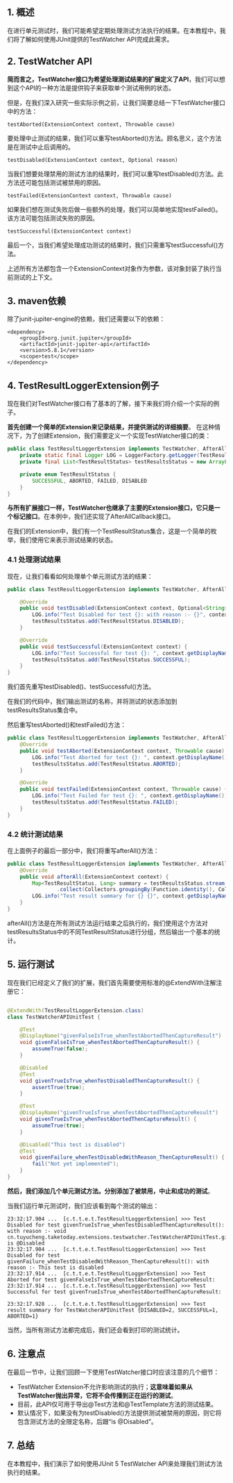 ## 1. 概述

在进行单元测试时，我们可能希望定期处理测试方法执行的结果。在本教程中，我们将了解如何使用JUnit提供的TestWatcher API完成此需求。

## 2. TestWatcher API

**简而言之，TestWatcher接口为希望处理测试结果的扩展定义了API**，我们可以想到这个API的一种方法是提供钩子来获取单个测试用例的状态。

但是，在我们深入研究一些实际示例之前，让我们简要总结一下TestWatcher接口中的方法：

```
testAborted(ExtensionContext context, Throwable cause)
```

要处理中止测试的结果，我们可以重写testAborted()方法。顾名思义，这个方法是在测试中止后调用的。

```
testDisabled(ExtensionContext context, Optional reason)
```

当我们想要处理禁用的测试方法的结果时，我们可以重写testDisabled()方法。此方法还可能包括测试被禁用的原因。

```
testFailed(ExtensionContext context, Throwable cause)
```

如果我们想在测试失败后做一些额外的处理，我们可以简单地实现testFailed()。该方法可能包括测试失败的原因。

```
testSuccessful(ExtensionContext context)
```

最后一个，当我们希望处理成功测试的结果时，我们只需重写testSuccessful()方法。

上述所有方法都包含一个ExtensionContext对象作为参数，该对象封装了执行当前测试的上下文。

## 3. maven依赖

除了junit-jupiter-engine的依赖，我们还需要以下的依赖：

```
<dependency>
    <groupId>org.junit.jupiter</groupId>
    <artifactId>junit-jupiter-api</artifactId>
    <version>5.8.1</version>
    <scope>test</scope>
</dependency>
```

## 4. TestResultLoggerExtension例子

现在我们对TestWatcher接口有了基本的了解，接下来我们将介绍一个实际的例子。

**首先创建一个简单的Extension来记录结果，并提供测试的详细摘要**。
在这种情况下，为了创建Extension，我们需要定义一个实现TestWatcher接口的类：

```java
public class TestResultLoggerExtension implements TestWatcher, AfterAllCallback {
    private static final Logger LOG = LoggerFactory.getLogger(TestResultLoggerExtension.class);
    private final List<TestResultStatus> testResultsStatus = new ArrayList<>();

    private enum TestResultStatus {
        SUCCESSFUL, ABORTED, FAILED, DISABLED
    }
}
```

**与所有扩展接口一样，TestWatcher也继承了主要的Extension接口，它只是一个标记接口**。在本例中，我们还实现了AfterAllCallback接口。

在我们的Extension中，我们有一个TestResultStatus集合，这是一个简单的枚举，我们使用它来表示测试结果的状态。

### 4.1 处理测试结果

现在，让我们看看如何处理单个单元测试方法的结果：

```java
public class TestResultLoggerExtension implements TestWatcher, AfterAllCallback {

    @Override
    public void testDisabled(ExtensionContext context, Optional<String> reason) {
        LOG.info("Test Disabled for test {}: with reason :- {}", context.getDisplayName(), reason.orElse("No reason"));
        testResultsStatus.add(TestResultStatus.DISABLED);
    }

    @Override
    public void testSuccessful(ExtensionContext context) {
        LOG.info("Test Successful for test {}: ", context.getDisplayName());
        testResultsStatus.add(TestResultStatus.SUCCESSFUL);
    }
}
```

我们首先重写testDisabled()、testSuccessful()方法。

在我们的代码中，我们输出测试的名称，并将测试的状态添加到testResultsStatus集合中。

然后重写testAborted()和testFailed()方法：

```java
public class TestResultLoggerExtension implements TestWatcher, AfterAllCallback {
    @Override
    public void testAborted(ExtensionContext context, Throwable cause) {
        LOG.info("Test Aborted for test {}: ", context.getDisplayName());
        testResultsStatus.add(TestResultStatus.ABORTED);
    }

    @Override
    public void testFailed(ExtensionContext context, Throwable cause) {
        LOG.info("Test Failed for test {}: ", context.getDisplayName());
        testResultsStatus.add(TestResultStatus.FAILED);
    }
}
```

### 4.2 统计测试结果

在上面例子的最后一部分中，我们将重写afterAll()方法：

```java
public class TestResultLoggerExtension implements TestWatcher, AfterAllCallback {
    @Override
    public void afterAll(ExtensionContext context) {
        Map<TestResultStatus, Long> summary = testResultsStatus.stream()
                .collect(Collectors.groupingBy(Function.identity(), Collectors.counting()));
        LOG.info("Test result summary for {} {}", context.getDisplayName(), summary.toString());
    }
}
```

afterAll()方法是在所有测试方法运行结束之后执行的，我们使用这个方法对testResultsStatus中的不同TestResultStatus进行分组，然后输出一个基本的统计。

## 5. 运行测试

现在我们已经定义了我们的扩展，我们首先需要使用标准的@ExtendWith注解注册它：

```java

@ExtendWith(TestResultLoggerExtension.class)
class TestWatcherAPIUnitTest {

    @Test
    @DisplayName("givenFalseIsTrue_whenTestAbortedThenCaptureResult")
    void givenFalseIsTrue_whenTestAbortedThenCaptureResult() {
        assumeTrue(false);
    }

    @Disabled
    @Test
    void givenTrueIsTrue_whenTestDisabledThenCaptureResult() {
        assertTrue(true);
    }

    @Test
    @DisplayName("givenTrueIsTrue_whenTestAbortedThenCaptureResult")
    void givenTrueIsTrue_whenTestAbortedThenCaptureResult() {
        assumeTrue(true);
    }

    @Disabled("This test is disabled")
    @Test
    void givenFailure_whenTestDisabledWithReason_ThenCaptureResult() {
        fail("Not yet implemented");
    }
}
```

**然后，我们添加几个单元测试方法。分别添加了被禁用，中止和成功的测试**。

当我们运行单元测试时，我们应该看到每个测试的输出：

```
23:32:17.904 ...  [c.t.t.e.t.TestResultLoggerExtension] >>> Test Disabled for test givenTrueIsTrue_whenTestDisabledThenCaptureResult(): with reason :- void cn.tuyucheng.taketoday.extensions.testwatcher.TestWatcherAPIUnitTest.givenTrueIsTrue_whenTestDisabledThenCaptureResult() is @Disabled 
23:32:17.904 ...  [c.t.t.e.t.TestResultLoggerExtension] >>> Test Disabled for test givenFailure_whenTestDisabledWithReason_ThenCaptureResult(): with reason :- This test is disabled 
23:32:17.914 ...  [c.t.t.e.t.TestResultLoggerExtension] >>> Test Aborted for test givenFalseIsTrue_whenTestAbortedThenCaptureResult:  
23:32:17.914 ...  [c.t.t.e.t.TestResultLoggerExtension] >>> Test Successful for test givenTrueIsTrue_whenTestAbortedThenCaptureResult:  

23:32:17.928 ...  [c.t.t.e.t.TestResultLoggerExtension] >>> Test result summary for TestWatcherAPIUnitTest {DISABLED=2, SUCCESSFUL=1, ABORTED=1} 
```

当然，当所有测试方法都完成后，我们还会看到打印的测试统计。

## 6. 注意点

在最后一节中，让我们回顾一下使用TestWatcher接口时应该注意的几个细节：

+ TestWatcher Extension不允许影响测试的执行；**这意味着如果从TestWatcher抛出异常，它将不会传播到正在运行的测试**。
+ 目前，此API仅可用于导出@Test方法和@TestTemplate方法的测试结果。
+ 默认情况下，如果没有为testDisabled()方法提供测试被禁用的原因，则它将包含测试方法的全限定名称，后跟“is @Disabled”。

## 7. 总结

在本教程中，我们演示了如何使用JUnit 5 TestWatcher API来处理我们测试方法执行的结果。